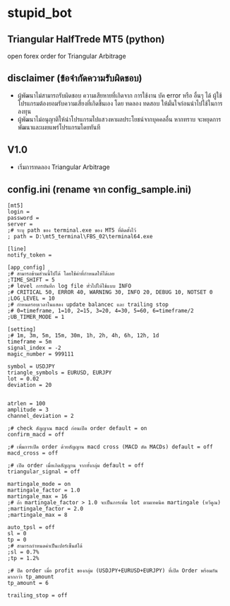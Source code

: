 # stupid_bot

## Triangular HalfTrede MT5 (python)

open forex order for Triangular Arbitrage

## disclaimer (ข้อจำกัดความรับผิดชอบ)
- ผู้พัฒนาไม่สามารถรับผิดชอบ ความเสียหายที่เกิดจาก การใช้งาน บัค error หรือ อื่นๆ ได้ ผู้ใช้โปรแกรมต้องยอมรับความเสี่ยงที่เกิดขึ้นเอง โดย ทดลอง ทดสอบ ให้มั่นใจก่อนนำไปใช้ในการลงทุน
- ผู้พัฒนาไม่อนุญาติให้นำโปรแกรมไปแสวงหาผลประโยชน์จากบุคคลอื่น หากทราบ จะหยุดการพัฒนาและเผยแพร่โปรแกรมโดยทันที

## V1.0
- เริ่มการทดลอง Triangular Arbitrage

## config.ini (rename จาก config_sample.ini)

    [mt5]
    login = 
    password = 
    server = 
    ;# ระบุ path ของ terminal.exe ของ MT5 ที่ติดตั้งไว้
    ; path = D:\mt5_terminal\FBS_02\terminal64.exe

    [line]
    notify_token = 

    [app_config]
    ;# สามารถข้ามส่วนนี้ไปได้ โดยใช้ค่าที่กำหนดให้ได้เลย
    ;TIME_SHIFT = 5
    ;# level การบันทึก log file ทั่วไปให้ใช้แบบ INFO
    ;# CRITICAL 50, ERROR 40, WARNING 30, INFO 20, DEBUG 10, NOTSET 0
    ;LOG_LEVEL = 10
    ;# กำหนดรอบเวลาในแสดง update balancec และ trailing stop
    ;# 0=timeframe, 1=10, 2=15, 3=20, 4=30, 5=60, 6=timeframe/2 
    ;UB_TIMER_MODE = 1

    [setting]
    ;# 1m, 3m, 5m, 15m, 30m, 1h, 2h, 4h, 6h, 12h, 1d
    timeframe = 5m
    signal_index = -2
    magic_number = 999111

    symbol = USDJPY
    triangle_symbols = EURUSD, EURJPY
    lot = 0.02
    deviation = 20


    atrlen = 100
    amplitude = 3
    channel_deviation = 2

    ;# check สัญญาณ macd ก่อนเปิด order default = on
    confirm_macd = off

    ;# เพิ่มการเปิด order ด้วยสัญญาน macd cross (MACD ตัด MACDs) default = off
    macd_cross = off

    ;# เปิด order เมื่อเกิดสัญญาน จากทั้งกลุ่ม default = off
    triangular_signal = off

    martingale_mode = on
    martingale_factor = 1.0
    martingale_max = 16
    ;# ถ้า martingale_factor > 1.0 จะเป็นการเพิ่ม lot ตามเทคนิค martingale (ทวีคูณ)
    ;martingale_factor = 2.0
    ;martingale_max = 8

    auto_tpsl = off
    sl = 0
    tp = 0
    ;# สามารถกำหนดค่าเป็นเปอร์เซ็นต์ได้
    ;sl = 0.7%
    ;tp = 1.2%

    ;# ปิด order เมื่อ profit ของกลุ่ม (USDJPY+EURUSD+EURJPY) ที่เปิด Order พร้อมกัน มากกว่า tp_amount
    tp_amount = 6

    trailing_stop = off